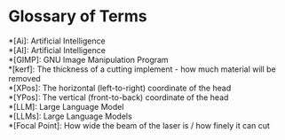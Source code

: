# Glossary of Terms

*[Ai]: Artificial Intelligence  
*[AI]: Artificial Intelligence  
*[GIMP]: GNU Image Manipulation Program  
*[kerf]: The thickness of a cutting implement - how much material will be removed  
*[XPos]: The horizontal (left-to-right) coordinate of the head  
*[YPos]: The vertical (front-to-back) coordinate of the head  
*[LLM]: Large Language Model  
*[LLMs]: Large Language Models  
*[Focal Point]: How wide the beam of the laser is / how finely it can cut  